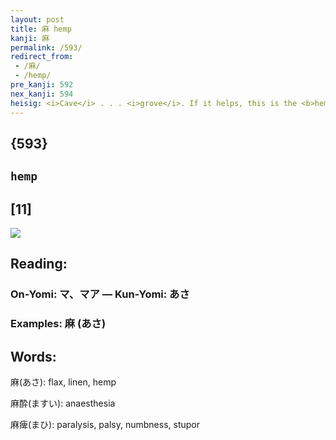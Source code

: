 ```yaml
---
layout: post
title: 麻 hemp
kanji: 麻
permalink: /593/
redirect_from:
 - /麻/
 - /hemp/
pre_kanji: 592
nex_kanji: 594
heisig: <i>Cave</i> . . . <i>grove</i>. If it helps, this is the <b>hemp</b> marijuana comes from.
---
```


## {593}

## `hemp`

## [11]

<div class="stroke"><img src="E9BABB.png" /></div>

## Reading:

### On-Yomi: マ、マア &mdash; Kun-Yomi: あさ

### Examples: 麻 (あさ)

## Words:

麻(あさ): flax, linen, hemp

麻酔(ますい): anaesthesia

麻痺(まひ): paralysis, palsy, numbness, stupor
